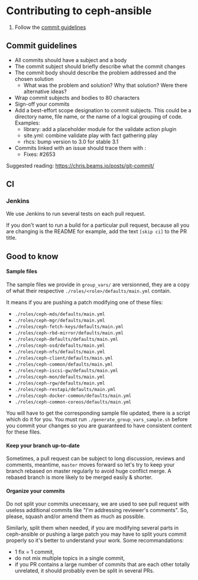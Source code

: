 Contributing to ceph-ansible
==============================

1. Follow the [commit guidelines](#commit-guidelines)


Commit guidelines
-----------------
- All commits should have a subject and a body
- The commit subject should briefly describe what the commit changes
- The commit body should describe the problem addressed and the chosen solution
  - What was the problem and solution? Why that solution? Were there alternative ideas?
- Wrap commit subjects and bodies to 80 characters
- Sign-off your commits
- Add a best-effort scope designation to commit subjects. This could be a directory name, file name,
  or the name of a logical grouping of code. Examples:
  - library: add a placeholder module for the validate action plugin
  - site.yml: combine validate play with fact gathering play
  - rhcs: bump version to 3.0 for stable 3.1
- Commits linked with an issue should trace them with :
  - Fixes: #2653

Suggested reading: https://chris.beams.io/posts/git-commit/


CI
-----

### Jenkins
We use Jenkins to run several tests on each pull request.

If you don't want to run a build for a particular pull request, because all you are changing is the
README for example, add the text `[skip ci]` to the PR title.

Good to know
------------

#### Sample files
The sample files we provide in `group_vars/` are versionned,
they are a copy of what their respective `./roles/<role>/defaults/main.yml` contain.

It means if you are pushing a patch modifying one of these files:

- `./roles/ceph-mds/defaults/main.yml`
- `./roles/ceph-mgr/defaults/main.yml`
- `./roles/ceph-fetch-keys/defaults/main.yml`
- `./roles/ceph-rbd-mirror/defaults/main.yml`
- `./roles/ceph-defaults/defaults/main.yml`
- `./roles/ceph-osd/defaults/main.yml`
- `./roles/ceph-nfs/defaults/main.yml`
- `./roles/ceph-client/defaults/main.yml`
- `./roles/ceph-common/defaults/main.yml`
- `./roles/ceph-iscsi-gw/defaults/main.yml`
- `./roles/ceph-mon/defaults/main.yml`
- `./roles/ceph-rgw/defaults/main.yml`
- `./roles/ceph-restapi/defaults/main.yml`
- `./roles/ceph-docker-common/defaults/main.yml`
- `./roles/ceph-common-coreos/defaults/main.yml`

You will have to get the corresponding sample file updated, there is a script which do it for you.
You must run `./generate_group_vars_sample.sh` before you commit your changes so you are guaranteed to have consistent content for these files.


#### Keep your branch up-to-date
Sometimes, a pull request can be subject to long discussion, reviews and comments, meantime, `master`
moves forward so let's try to keep your branch rebased on master regularly to avoid huge conflict merge.
A rebased branch is more likely to be merged easily & shorter.


#### Organize your commits
Do not split your commits unecessary, we are used to see pull request with useless additional commits like
"I'm addressing reviewer's comments". So, please, squash and/or amend them as much as possible.

Similarly, split them when needed, if you are modifying several parts in ceph-ansible or pushing a large
patch you may have to split yours commit properly so it's better to understand your work.
Some recommandations:
 - 1 fix = 1 commit,
 - do not mix multiple topics in a single commit,
 - if you PR contains a large number of commits that are each other totally unrelated, it should probably even be split in several PRs.

